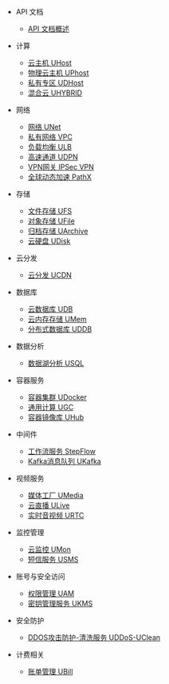 * API 文档 
    * [API 文档概述](api/summary/README)

* 计算 
    * [云主机 UHost](api/uhost-api/README)
    * [物理云主机 UPhost](api/uphost-api/README)
    * [私有专区 UDHost](api/udhost-api/README)
    * [混合云 UHYBRID](api/uhybridv3-api/README)

* 网络
    * [网络 UNet](api/unet-api/README)
    * [私有网络 VPC](api/vpc2.0-api/README)
    * [负载均衡 ULB](api/ulb-api/README)
    * [高速通道 UDPN](api/udpn-api/README)
    * [VPN网关 IPSec VPN](api/ipsecvpn-api/README)
    * [全球动态加速 PathX](api/pathx-api/README)

* 存储
    * [文件存储 UFS](api/ufs-api/README)
    * [对象存储 UFile](api/ufile-api/README)
    * [归档存储 UArchive](api/uarchive-api/README)
    * [云硬盘 UDisk](api/udisk-api/README)

* 云分发
    * [云分发 UCDN](api/ucdn-api/README)

*  数据库
    * [云数据库 UDB](api/udb-api/README)
    * [云内存存储 UMem](api/umem-api/README)
    * [分布式数据库 UDDB](api/uddb-api/README)

* 数据分析
    * [数据湖分析 USQL](api/usql-api/README)

* 容器服务
    * [容器集群 UDocker](api/udocker-api/README)
    * [通用计算 UGC](api/ugc-api/README)
    * [容器镜像库 UHub](api/uhub-api/README)

* 中间件
    * [工作流服务 StepFlow](api/stepflow-api/README)
    * [Kafka消息队列 UKafka](api/ukafka-api/README)

* 视频服务 
    * [媒体工厂 UMedia](api/umedia-api/README)
    * [云直播 ULive](api/ulive-api/README)
    * [实时音视频 URTC](api/urtc-api/README)

* 监控管理 
    * [云监控 UMon](api/umon-api/README)
    * [短信服务 USMS](api/usms-api/README)

* 账号与安全访问
    * [权限管理 UAM](api/uaccount-api/README)
    * [密钥管理服务 UKMS](api/ukms-api/README)

* 安全防护
    * [DDOS攻击防护-清洗服务 UDDoS-UClean](api/uddos-uclean-api/README)

* 计费相关
    * [账单管理 UBill](api/ubill-api/README)
   


